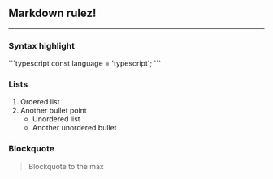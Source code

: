 ## Markdown __rulez__!
---

### Syntax highlight
\`\`\`typescript
const language = 'typescript';
\`\`\`

### Lists
1. Ordered list
2. Another bullet point
   - Unordered list
   - Another unordered bullet

### Blockquote
> Blockquote to the max